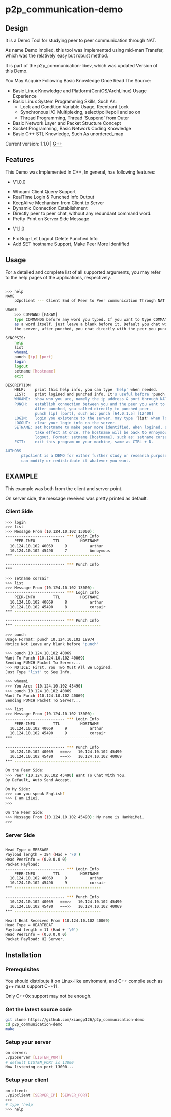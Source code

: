 # p2p_communication-demo

## Design

It is a Demo Tool for studying peer to peer communication through NAT. 

As name Demo implied, this tool was Implemented using mid-man Transfer, which was the relatively
easy but robust method.

It is part of the p2p_communication-libev, which was updated Version of this Demo.

You May Acquire Following Basic Knowledge Once Read The Source:

* Basic Linux Knowledge and Platform(CentOS/ArchLinux) Usage Experience
* Basic Linux System Programming Skills, Such As:
  + Lock and Condition Variable Usage, Reentrant Lock
  + Synchronous I/O Multiplexing, select/poll/epoll and so on
  + Thread Programming, Thread 'Suspend' from Outer
* Basic Network Layer and Packet Structure Concept
* Socket Programming, Basic Network Coding Knowledge
* Basic C++ STL Knowledge, Such As unordered_map

Current version: 1.1.0 | [G++](http://www.cprogramming.com/g++.html)

## Features

This Demo was Implemented In C++, In general, has following features:
- V1.0.0
* Whoami Client Query Support
* RealTime Login & Punched Info Output
* KeepAlive Mechanism from Client to Server
* Dynamic Connection Establishment
* Directly peer to peer chat, without any redundant command word.
* Pretty Print on Server Side Message
- V1.1.0
* Fix Bug: Let Logout Delete Punched Info 
* Add SET hostname Support, Make Peer More Identified

## Usage

For a detailed and complete list of all supported arguments,
you may refer to the help pages of the applications, respectively.

```bash

>>> help
NAME
    p2pclient --- Client End of Peer to Peer communication Through NAT

USAGE
    >>> COMMAND [PARAM]
    type COMMANDS before any word you typed. If you want to type COMMANDS
    as a word itself, just leave a blank before it. Default you chat with
    the server, after punched, you chat directly with the peer you punched.

SYNOPSIS:
    help
    list
    whoami
    punch [ip] [port]
    login
    logout
    setname [hostname]
    exit

DESCRIPTION
    HELP:    print this help info, you can type 'help' when needed.
    LIST:    print logined and punched info. It's useful before 'punch'.
    WHOAMI:  show who you are, namely the ip address & port through NAT.
    PUNCH:   establish connection between you and the peer you want to talk with.
             After punched, you talked directly to punched peer.
             punch [ip] [port], such as: punch [64.0.1.5] [12400]
    LOGIN:   login you existence to the server, may type 'list' when logined.
    LOGOUT:  clear your login info on the server.
    SETNAME: set hostname to make peer more identified. When logined, setname will
             take effect at once. The hostname will be back to Annoymous after
             logout. Format: setname [hostname], suck as: setname corsair
    EXIT:    exit this program on your machine, same as CTRL + D.

AUTHORS
       p2pclient is a DEMO for either further study or research purpose, you
       can modify or redistribute it whatever you want.

```

## EXAMPLE

This example was both from the client and server point.

On server side, the message reveived was pretty printed as default. 

### Client Side

```bash
>>> login
>>> list
>>> Message From (10.124.10.102 13000):
-------------------------- *** Login Info
    PEER-INFO        TTL         HOSTNAME
  10.124.10.102 40069     9          arthur
  10.124.10.102 45490     7          Annoymous
*** --------------------------------------

-------------------------- *** Punch Info
*** --------------------------------------

>>> setname corsair
>>> list
>>> Message From (10.124.10.102 13000):
-------------------------- *** Login Info
    PEER-INFO        TTL         HOSTNAME
  10.124.10.102 40069     8          arthur
  10.124.10.102 45490     8          corsair
*** --------------------------------------

-------------------------- *** Punch Info
*** --------------------------------------

>>> punch
Usage Format: punch 10.124.10.102 18974
Notice Not Leave any blank before 'punch'

>>> punch 10.124.10.102 40069
Want To Punch (10.124.10.102 40069)
Sending PUNCH Packet To Server...
>>> NOTICE: First, You Two Must All Be Logined.
Just Type 'list' to See Info.

>>> whoami
>>> You Are: (10.124.10.102 45490)
>>> punch 10.124.10.102 40069
Want To Punch (10.124.10.102 40069)
Sending PUNCH Packet To Server...

>>> list
>>> Message From (10.124.10.102 13000):
-------------------------- *** Login Info
    PEER-INFO        TTL         HOSTNAME
  10.124.10.102 40069     9          arthur
  10.124.10.102 45490     9          corsair
*** --------------------------------------

-------------------------- *** Punch Info
  10.124.10.102 40069   ===>>   10.124.10.102 45490
  10.124.10.102 45490   ===>>   10.124.10.102 40069
*** --------------------------------------

On the Peer Side:
>>> Peer (10.124.10.102 45490) Want To Chat With You.
By Default, Auto Send Accept.

On My Side:
>>> can you speak English?
>>> I am LiLei.
>>>

On the Peer Side:
>>> Message From (10.124.10.102 45490): My name is HanMeiMei.
>>>

```

### Server Side

```bash

Head Type = MESSAGE
Payload length = 384 (Had + '\0')
Head PeerInfo = (0.0.0.0 0)
Packet Payload:
-------------------------- *** Login Info
    PEER-INFO        TTL         HOSTNAME
  10.124.10.102 40069     9          arthur
  10.124.10.102 45490     9          corsair
*** --------------------------------------

-------------------------- *** Punch Info
  10.124.10.102 40069   ===>>   10.124.10.102 45490
  10.124.10.102 45490   ===>>   10.124.10.102 40069
*** --------------------------------------

Heart Beat Received From (10.124.10.102 40069)
Head Type = HEARTBEAT
Payload length = 11 (Had + '\0')
Head PeerInfo = (0.0.0.0 0)
Packet Payload: HI Server.

```

## Installation

### Prerequisites

You should distribute it on Linux-like enviroment, and C++ compile such as g++
must support C++11.

Only C++0x support may not be enough.

### Get the latest source code

```bash
git clone https://github.com/xiangp126/p2p_communication-demo
cd p2p_communication-demo
make
```

### Setup your server

```bash
on server:
./p2pserver [LISTEN_PORT]
# default LISTEN_PORT is 13000
Now listening on port 13000...
```

### Setup your client

```bash
on client:
./p2pclient [SERVER_IP] [SERVER_PORT]
>>> 
# type 'help' 
>>> help

```

